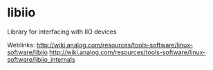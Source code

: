 # libiio
Library for interfacing with IIO devices

Weblinks:
http://wiki.analog.com/resources/tools-software/linux-software/libiio
http://wiki.analog.com/resources/tools-software/linux-software/libiio_internals
